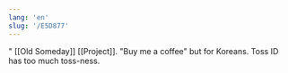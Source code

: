 ```yaml
---
lang: 'en'
slug: '/E5D877'
---
```


"
[[Old Someday]] [[Project]]. "Buy me a coffee" but for Koreans. Toss ID has too much toss-ness.

